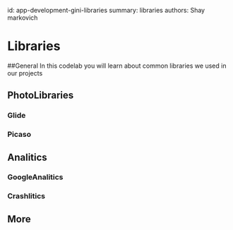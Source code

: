 id: app-development-gini-libraries
summary: libraries
authors: Shay markovich

# Libraries

<!-- ------------------------ -->
##General
In this codelab you will learn about common libraries we used in our projects

<!-- ------------------------ -->
## PhotoLibraries

### Glide

### Picaso

### 

<!-- ------------------------ -->
## Analitics

### GoogleAnalitics

### Crashlitics

<!-- ------------------------ -->
## More